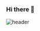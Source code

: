 ### Hi there 👋

![header](https://capsule-render.vercel.app/api?height=400&text=Hello%20World!&desc=Hello%20capsule%20render)
